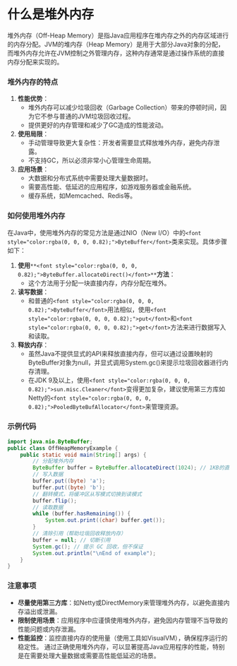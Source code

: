 # 什么是堆外内存
<font style="color:rgba(0, 0, 0, 0.82);">堆外内存（Off-Heap Memory）是指Java应用程序在堆内存之外的内存区域进行的内存分配。JVM的堆内存（Heap Memory）是用于大部分Java对象的分配，而堆外内存允许在JVM控制之外管理内存，这种内存通常是通过操作系统的直接内存分配来实现的。</font>
### <font style="color:rgba(0, 0, 0, 0.82);">堆外内存的特点</font>
1. **<font style="color:rgba(0, 0, 0, 0.82);">性能优势</font>**<font style="color:rgba(0, 0, 0, 0.82);">：</font>
    - <font style="color:rgba(0, 0, 0, 0.82);">堆外内存可以减少垃圾回收（Garbage Collection）带来的停顿时间，因为它不参与普通的JVM垃圾回收过程。</font>
    - <font style="color:rgba(0, 0, 0, 0.82);">提供更好的内存管理和减少了GC造成的性能波动。</font>
2. **<font style="color:rgba(0, 0, 0, 0.82);">使用局限</font>**<font style="color:rgba(0, 0, 0, 0.82);">：</font>
    - <font style="color:rgba(0, 0, 0, 0.82);">手动管理导致更大复杂性：开发者需要显式释放堆外内存，避免内存泄露。</font>
    - <font style="color:rgba(0, 0, 0, 0.82);">不支持GC，所以必须非常小心管理生命周期。</font>
3. **<font style="color:rgba(0, 0, 0, 0.82);">应用场景</font>**<font style="color:rgba(0, 0, 0, 0.82);">：</font>
    - <font style="color:rgba(0, 0, 0, 0.82);">大数据和分布式系统中需要处理大量数据时。</font>
    - <font style="color:rgba(0, 0, 0, 0.82);">需要高性能、低延迟的应用程序，如游戏服务器或金融系统。</font>
    - <font style="color:rgba(0, 0, 0, 0.82);">缓存系统，如Memcached、Redis等。</font>
### <font style="color:rgba(0, 0, 0, 0.82);">如何使用堆外内存</font>
<font style="color:rgba(0, 0, 0, 0.82);">在Java中，使用堆外内存的常见方法是通过NIO（New I/O）中的</font>`<font style="color:rgba(0, 0, 0, 0.82);">ByteBuffer</font>`<font style="color:rgba(0, 0, 0, 0.82);">类来实现。具体步骤如下：</font>
1. **<font style="color:rgba(0, 0, 0, 0.82);">使用</font>**`**<font style="color:rgba(0, 0, 0, 0.82);">ByteBuffer.allocateDirect()</font>**`**<font style="color:rgba(0, 0, 0, 0.82);">方法</font>**<font style="color:rgba(0, 0, 0, 0.82);">：</font>
    - <font style="color:rgba(0, 0, 0, 0.82);">这个方法用于分配一块直接内存，内存分配在堆外。</font>
2. **<font style="color:rgba(0, 0, 0, 0.82);">读写数据</font>**<font style="color:rgba(0, 0, 0, 0.82);">：</font>
    - <font style="color:rgba(0, 0, 0, 0.82);">和普通的</font>`<font style="color:rgba(0, 0, 0, 0.82);">ByteBuffer</font>`<font style="color:rgba(0, 0, 0, 0.82);">用法相似，使用</font>`<font style="color:rgba(0, 0, 0, 0.82);">put</font>`<font style="color:rgba(0, 0, 0, 0.82);">和</font>`<font style="color:rgba(0, 0, 0, 0.82);">get</font>`<font style="color:rgba(0, 0, 0, 0.82);">方法来进行数据写入和读取。</font>
3. **<font style="color:rgba(0, 0, 0, 0.82);">释放内存</font>**<font style="color:rgba(0, 0, 0, 0.82);">：</font>
    - <font style="color:rgba(0, 0, 0, 0.82);">虽然Java不提供显式的API来释放直接内存，但可以通过设置映射的ByteBuffer对象为null，并显式调用System.gc()来提示垃圾回收器进行内存清理。</font>
    - <font style="color:rgba(0, 0, 0, 0.82);">在JDK 9及以上，使用</font>`<font style="color:rgba(0, 0, 0, 0.82);">sun.misc.Cleaner</font>`<font style="color:rgba(0, 0, 0, 0.82);">变得更加复杂，建议使用第三方库如Netty的</font>`<font style="color:rgba(0, 0, 0, 0.82);">PooledByteBufAllocator</font>`<font style="color:rgba(0, 0, 0, 0.82);">来管理资源。</font>
### <font style="color:rgba(0, 0, 0, 0.82);">示例代码</font>
```java
import java.nio.ByteBuffer;  
public class OffHeapMemoryExample {  
    public static void main(String[] args) {  
        // 分配堆外内存  
        ByteBuffer buffer = ByteBuffer.allocateDirect(1024); // 1KB的直接内存  
        // 写入数据  
        buffer.put((byte) 'a');  
        buffer.put((byte) 'b');  
        // 翻转模式，将缓冲区从写模式切换到读模式  
        buffer.flip();  
        // 读取数据  
        while (buffer.hasRemaining()) {  
            System.out.print((char) buffer.get());  
        }  
        // 清除引用（帮助垃圾回收释放内存）  
        buffer = null; // 切断引用  
        System.gc(); // 提示 GC 回收，但不保证  
        System.out.println("\nEnd of example");  
    }  
}
```
### <font style="color:rgba(0, 0, 0, 0.82);">注意事项</font>
+ **<font style="color:rgba(0, 0, 0, 0.82);">尽量使用第三方库</font>**<font style="color:rgba(0, 0, 0, 0.82);">：如Netty或DirectMemory来管理堆外内存，以避免直接内存溢出或泄漏。</font>
+ **<font style="color:rgba(0, 0, 0, 0.82);">限制使用场景</font>**<font style="color:rgba(0, 0, 0, 0.82);">：应用程序中应谨慎使用堆外内存，避免因内存管理不当导致的性能问题或内存泄漏。</font>
+ **<font style="color:rgba(0, 0, 0, 0.82);">性能监控</font>**<font style="color:rgba(0, 0, 0, 0.82);">：监控直接内存的使用量（使用工具如VisualVM），确保程序运行的稳定性。</font>
<font style="color:rgba(0, 0, 0, 0.82);">通过正确使用堆外内存，可以显著提高Java应用程序的性能，特别是在需要处理大量数据或需要高性能低延迟的场景。</font>
